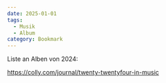 ```yaml
---
date: 2025-01-01
tags:
  - Musik
  - Album
category: Bookmark
---
```


Liste an Alben von 2024:

https://colly.com/journal/twenty-twentyfour-in-music

